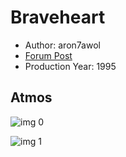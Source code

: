 # Braveheart

* Author: aron7awol
* [Forum Post](https://www.avsforum.com/threads/bass-eq-for-filtered-movies.2995212/post-56815588)
* Production Year: 1995

## Atmos

![img 0](https://i.imgur.com/78U3t9A.jpg)

![img 1](https://i.imgur.com/na5ZwxP.png)

